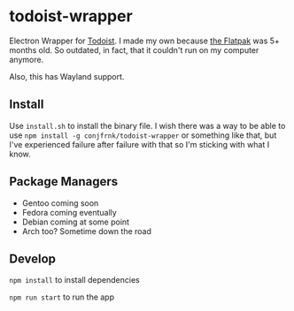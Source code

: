 # todoist-wrapper
Electron Wrapper for [Todoist](https://app.todoist.com). I made my own because [the Flatpak](https://github.com/flathub/com.todoist.Todoist) was 5+ months old. So outdated, in fact, that it couldn't run on my computer anymore.

Also, this has Wayland support.

## Install
Use `install.sh` to install the binary file. I wish there was a way to be able to use `npm install -g conjfrnk/todoist-wrapper` or something like that, but I've experienced failure after failure with that so I'm sticking with what I know.

## Package Managers
- Gentoo coming soon
- Fedora coming eventually
- Debian coming at some point
- Arch too? Sometime down the road

## Develop
`npm install` to install dependencies

`npm run start` to run the app
